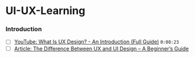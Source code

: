 # UI-UX-Learning

### Introduction
- [ ] [YouTube: What Is UX Design? - An Introduction (Full Guide)](https://www.youtube.com/watch?v=ziQEqGZB8GE) `0:08:23` 
- [ ] [Article: The Difference Between UX and UI Design – A Beginner’s Guide](https://careerfoundry.com/en/blog/ux-design/the-difference-between-ux-and-ui-design-a-laymans-guide/)
